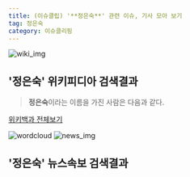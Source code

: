 ```yaml
---
title: (이슈클립) '**정은숙**' 관련 이슈, 기사 모아 보기
tag: 정은숙
category: 이슈클리핑
---
```

![wiki_img](https://user-images.githubusercontent.com/42597476/44503234-41136a80-a6d0-11e8-9071-6fc6418eafe4.png)
## **'**정은숙**'** 위키피디아 검색결과
>**정은숙**이라는 이름을 가진 사람은 다음과 같다.

<a href="https://ko.wikipedia.org/wiki/정은숙" target="_blank">위키백과 전체보기</a>

![wordcloud](https://s3.ap-northeast-2.amazonaws.com/lyrics101-wordcloud/2018-09-21-1537493406.png)
![news_img](https://user-images.githubusercontent.com/42597476/44507050-1206f400-a6e4-11e8-8d98-7ffbfebb353f.png)
## **'**정은숙**'** 뉴스속보 검색결과

